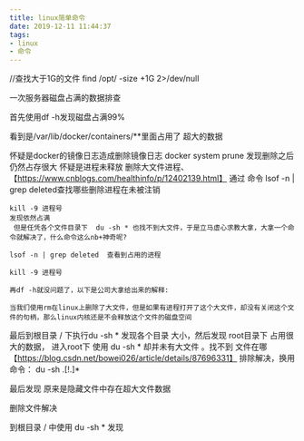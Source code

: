 ```yaml
---
title: linux简单命令
date: 2019-12-11 11:44:37
tags:
- linux
- 命令
---
```

//查找大于1G的文件
find /opt/ -size +1G 2>/dev/null

一次服务器磁盘占满的数据排查

首先使用df -h发现磁盘占满99%

看到是/var/lib/docker/containers/**里面占用了 超大的数据

怀疑是docker的镜像日志造成删除镜像日志
docker system prune
发现删除之后仍然占存很大
怀疑是进程未释放 删除大文件进程、【https://www.cnblogs.com/healthinfo/p/12402139.html】
通过 命令 lsof -n | grep deleted查找哪些删除进程在未被注销
```
kill -9 进程号
发现依然占满
 但是任凭各个文件目录下  du -sh * 也找不到大文件，于是立马虚心求教大拿，大拿一个命令就解决了，什么命令这么nb+神奇呢?

lsof -n | grep deleted  查看到占用的进程

kill -9 进程号

再df -h就没问题了，以下是公司大拿给出来的解释:

当我们使用rm在linux上删除了大文件，但是如果有进程打开了这个大文件，却没有关闭这个文件的句柄，那么linux内核还是不会释放这个文件的磁盘空间
```
最后到根目录 / 下执行du -sh  *
发现各个目录 大小，然后发现 root目录下  占用很大的数据，
进入root下  使用 du -sh * 却并未有大文件   。找不到 文件在哪【https://blog.csdn.net/bowei026/article/details/87696331】
排除解决，换用命令：
du -sh .[!.]*


最后发现 原来是隐藏文件中存在超大文件数据

删除文件解决


到根目录 / 中使用  du -sh * 
发现